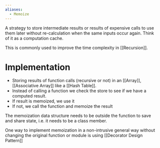 ```yaml
---
aliases:
  - Memoize
---
```


A strategy to store intermediate results or results of expensive calls to use them later without re-calculation when the same inputs occur again. Think of it as a computation cache. 

This is commonly used to improve the time complexity in [[Recursion]].
# Implementation

- Storing results of function calls (recursive or not) in an [[Array]], [[Associative Array]] like a [[Hash Table]].
- Instead of calling a function we check the store to see if we have a computed result. 
- If result is memoized, we use it
- If not, we call the function and memoize the result

The memoization data structure needs to be outside the function to save and share state, i.e. it needs to be a class member.

One way to implement memoization in a non-intrusive general way without changing the original function or module is using [[Decorator Design Pattern]]